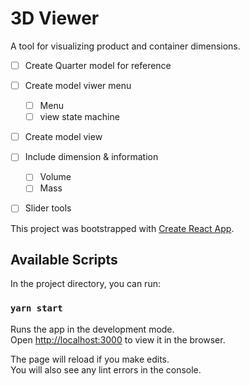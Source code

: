 # 3D Viewer

A tool for visualizing product and container dimensions.
- [ ] Create Quarter model for reference

- [ ] Create model viwer menu
  - [ ] Menu
  - [ ] view state machine
- [ ] Create model view
- [ ] Include dimension & information
    - [ ] Volume
    - [ ] Mass
- [ ] Slider tools



This project was bootstrapped with [Create React App](https://github.com/facebook/create-react-app).

## Available Scripts

In the project directory, you can run:

### `yarn start`

Runs the app in the development mode.<br />
Open [http://localhost:3000](http://localhost:3000) to view it in the browser.

The page will reload if you make edits.<br />
You will also see any lint errors in the console.